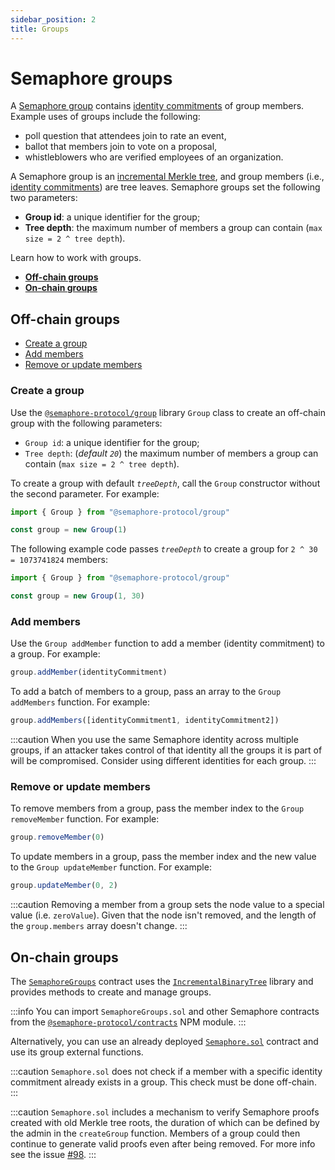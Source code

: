 ```yaml
---
sidebar_position: 2
title: Groups
---
```


# Semaphore groups

A [Semaphore group](/docs/glossary/#semaphore-group) contains [identity commitments](/docs/glossary/#identity-commitment) of group members.
Example uses of groups include the following:

-   poll question that attendees join to rate an event,
-   ballot that members join to vote on a proposal,
-   whistleblowers who are verified employees of an organization.

A Semaphore group is an [incremental Merkle tree](/docs/glossary/#incremental-merkle-tree), and group members (i.e., [identity commitments](/docs/glossary/#identity-commitments)) are tree leaves.
Semaphore groups set the following two parameters:

-   **Group id**: a unique identifier for the group;
-   **Tree depth**: the maximum number of members a group can contain (`max size = 2 ^ tree depth`).

Learn how to work with groups.

-   [**Off-chain groups**](#off-chain-groups)
-   [**On-chain groups**](#on-chain-groups)

## Off-chain groups

-   [Create a group](#create-a-group)
-   [Add members](#add-members)
-   [Remove or update members](#remove-or-update-members)

### Create a group

Use the [`@semaphore-protocol/group`](https://github.com/semaphore-protocol/semaphore/blob/main/packages/group) library `Group` class to create an off-chain group with the following parameters:

-   `Group id`: a unique identifier for the group;
-   `Tree depth`: (_default `20`_) the maximum number of members a group can contain (`max size = 2 ^ tree depth`).

To create a group with default _`treeDepth`_, call the `Group` constructor without the second parameter. For example:

```ts
import { Group } from "@semaphore-protocol/group"

const group = new Group(1)
```

The following example code passes _`treeDepth`_ to create a group for `2 ^ 30 = 1073741824` members:

```ts
import { Group } from "@semaphore-protocol/group"

const group = new Group(1, 30)
```

### Add members

Use the `Group addMember` function to add a member (identity commitment) to a group. For example:

```ts
group.addMember(identityCommitment)
```

To add a batch of members to a group, pass an array to the `Group addMembers` function. For example:

```ts
group.addMembers([identityCommitment1, identityCommitment2])
```

:::caution
When you use the same Semaphore identity across multiple groups, if an attacker takes control of that identity all the groups it is part of will be compromised. Consider using different identities for each group.
:::

### Remove or update members

To remove members from a group, pass the member index to the `Group removeMember` function. For example:

```ts
group.removeMember(0)
```

To update members in a group, pass the member index and the new value to the `Group updateMember` function. For example:

```ts
group.updateMember(0, 2)
```

:::caution
Removing a member from a group sets the node value to a special value (i.e. `zeroValue`).
Given that the node isn't removed, and the length of the `group.members` array doesn't change.
:::

## On-chain groups

The [`SemaphoreGroups`](https://github.com/semaphore-protocol/semaphore/blob/main/packages/contracts/contracts/base/SemaphoreGroups.sol) contract uses the [`IncrementalBinaryTree`](https://github.com/privacy-scaling-explorations/zk-kit/blob/main/packages/incremental-merkle-tree.sol/contracts/IncrementalBinaryTree.sol) library and provides methods to create and manage groups.

:::info
You can import `SemaphoreGroups.sol` and other Semaphore contracts from the [`@semaphore-protocol/contracts`](https://github.com/semaphore-protocol/semaphore/tree/main/packages/contracts) NPM module.
:::

Alternatively, you can use an already deployed [`Semaphore.sol`](https://github.com/semaphore-protocol/semaphore/blob/main/packages/contracts/contracts/Semaphore.sol) contract and use its group external functions.

:::caution
`Semaphore.sol` does not check if a member with a specific identity commitment already exists in a group. This check must be done off-chain.
:::

:::caution
`Semaphore.sol` includes a mechanism to verify Semaphore proofs created with old Merkle tree roots, the duration of which can be defined by the admin in the `createGroup` function. Members of a group could then continue to generate valid proofs even after being removed. For more info see the issue [#98](https://github.com/semaphore-protocol/semaphore/issues/98).
:::
